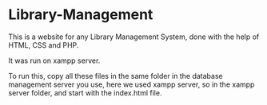 # Library-Management
This is a website for any Library Management System, done with the help of HTML, CSS and PHP.

It was run on xampp server.

To run this, copy all these files in the same folder in the database management server you use, here we used xampp server, so in the xampp server folder, and start with the index.html file.
